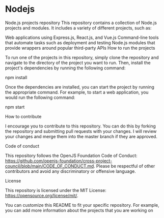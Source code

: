 # Nodejs
Node.js projects repository
This repository contains a collection of Node.js projects and modules. It includes a variety of different projects, such as:

Web applications using Express.js, React.js, and Vue.js
Command-line tools that automate tasks such as deployment and testing
Node.js modules that provide wrappers around popular third-party APIs
How to run the projects

To run one of the projects in this repository, simply clone the repository and navigate to the directory of the project you want to run. Then, install the project's dependencies by running the following command:

npm install

Once the dependencies are installed, you can start the project by running the appropriate command. For example, to start a web application, you would run the following command:

npm start

How to contribute

I encourage you to contribute to this repository. You can do this by forking the repository and submitting pull requests with your changes. I will review your changes and merge them into the master branch if they are approved.

Code of conduct

This repository follows the OpenJS Foundation Code of Conduct: https://github.com/openjs-foundation/cross-project-council/blob/main/CODE_OF_CONDUCT.md. Please be respectful of other contributors and avoid any discriminatory or offensive language.

License

This repository is licensed under the MIT License: https://opensource.org/license/mit/.

You can customize this README to fit your specific repository. For example, you can add more information about the projects that you are working on
